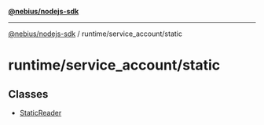 [**@nebius/nodejs-sdk**](../../../README.md)

***

[@nebius/nodejs-sdk](../../../README.md) / runtime/service\_account/static

# runtime/service\_account/static

## Classes

- [StaticReader](classes/StaticReader.md)
